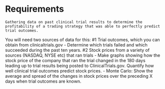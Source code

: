 # Requirements


`Gathering data on past clinical trial results to determine the profitability of a trading strategy that was able to perfectly predict trial outcomes. `

You will need two sources of data for this: 
    #1 Trial outcomes, which you can obtain from clinicaltrials.gov
        - Determine which trials failed and which succeeded during the past ten years.
    #2 Stock prices from a variety of sources (NASDAQ, NYSE etc) that ran trials
        - Make graphs showing how the stock price of the company that ran the trial changed in the 180 days leading up to trial results being posted to ClinicalTrials.gov.
        Quantify how well clinical trial outcomes predict stock prices. 
        - Monte Carlo: Show the average and spread of the changes in stock prices over the preceding X days when trial outcomes are known.